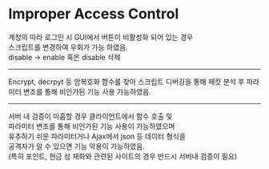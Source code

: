 # Improper Access Control

계정의 따라 로그인 시 GUI에서 버튼이 비활성화 되어 있는 경우  
스크립트를 변경하여 우회가 가능 하였음.  
disable -> enable 혹은 disable 삭제  

----------------------------
Encrypt, decrpyt 등 암복호화 함수를 찾아
스크립트 디버깅을 통해 패킷 분석 후 
파라미터 변조를 통해 비인가된 기능 사용 가능하였음.

--------------------------------
서버 내 검증이 미흡할 경우 클라이언트에서 함수 호출 및  
파라미터 변조를 통해 비인가된 기능 사용이 가능하였으며  
유추하기 쉬운 파라미터거나 Ajax에서 json 등 데이터 형식을  
공격자가 알 수 있으면 기능 악용이 가능하였음.  
(특히 포인트, 현금 성 재화와 관련된 사이트의 경우 반드시 서버내 검증이 필요)  


